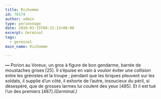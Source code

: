 ```yaml
---
title: Richomme
id: 76174
author: admin
type: personnage
date: 2010-03-15T08:31:13+00:00
excerpt: Germinal
tags:
  - germinal
main_name: Richomme

---
```

**—** Porion au Voreux, un gros à figure de bon gendarme, barrée de moustaches grises [25]. Il s&rsquo;épuise en vain à vouloir éviter une collision entre les grévistes et la troupe ; pendant que les briques pleuvent sur les soldats, il supplie d&rsquo;un côté, il exhorte de l&rsquo;autre, insoucieux du péril, si désespéré, que de grosses larmes lui coulent des yeux [485]. Et il est tué l&rsquo;un des premiers [487]._(Germinal.)_